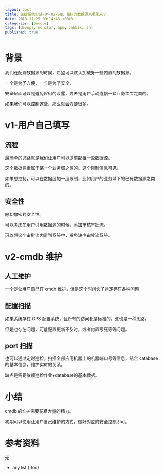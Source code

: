 ```yaml
---
layout: post
title: 监控系统实战-04-02-SQL 指标的数据源从哪里来？
date: 2018-11-25 09:14:43 +0800
categories: [Devops]
tags: [devops, monitor, apm, zabbix, sh]
published: true
---
```


# 背景

我们在配置数据源的时候，希望可以默认加载好一些内置的数据源。

一个是为了方便，一个是为了安全。

安全层面可以是避免密码的泄露，或者是用户手动连接一些业务主库之类的。

如果我们可以控制这些，那么就会方便很多。


# v1-用户自己填写

## 流程

最简单的思路就是我们让用户可以提前配置一些数据源。

这个数据源隶属于某一个业务域之类的。这个限制信息可选。

如果想控制，可以在数据层加一层限制，比如用户的业务域下的已有数据源之类的。

## 安全性

除却加密的安全性。

可以考虑在用户引用数据源的时候，添加审核审批流。

可以将这个审批流内置到系统中，避免缺少审批流系统。

# v2-cmdb 维护

## 人工维护

一个是让用户自己在 cmdb 维护，但是这个时间长了肯定存在各种问题

## 配置扫描

如果系统存在 OPS 配置系统，且所有的访问都是标准的，这也是一种思路。

但是也存在问题，可能配置更新不及时，或者内置写死等等问题。

## port 扫描

也可以通过定时巡检，扫描全部应用机器上的机器端口号等信息，结合 database 的基本信息，维护实时的关系。

缺点是需要依赖巡检作业+database的基本数据。


# 小结

cmdb 的维护需要花费大量的精力。

初期可以使用让用户自己维护的方式，做好对应的安全控制即可。

# 参考资料

无

* any list
{:toc}